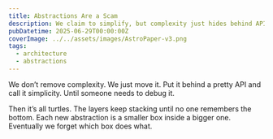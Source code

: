 ```yaml
---
title: Abstractions Are a Scam
description: We claim to simplify, but complexity just hides behind APIs.
pubDatetime: 2025-06-29T00:00:00Z
coverImage: ../../assets/images/AstroPaper-v3.png
tags:
  - architecture
  - abstractions
---
```


We don’t remove complexity. We just move it.
Put it behind a pretty API and call it simplicity.
Until someone needs to debug it.

Then it’s all turtles.
The layers keep stacking until no one remembers the bottom.
Each new abstraction is a smaller box inside a bigger one.
Eventually we forget which box does what.
